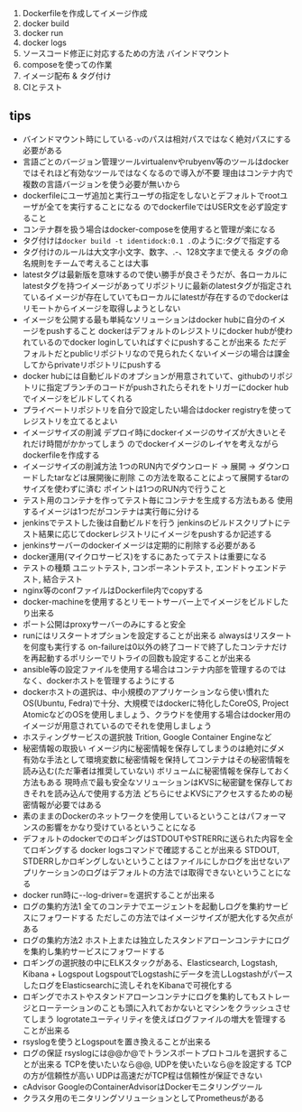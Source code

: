 
1. Dockerfileを作成してイメージ作成
2. docker build
3. docker run
4. docker logs
5. ソースコード修正に対応するための方法 バインドマウント
6. composeを使っての作業
7. イメージ配布 & タグ付け
8. CIとテスト


## tips
- バインドマウント時にしている`-v`のパスは相対パスではなく絶対パスにする必要がある
- 言語ごとのバージョン管理ツールvirtualenvやrubyenv等のツールはdockerではそれほど有効なツールではなくなるので導入が不要 理由はコンテナ内で複数の言語バージョンを使う必要が無いから
- dockerfileにユーザ追加と実行ユーザの指定をしないとデフォルトでrootユーザが全てを実行することになる のでdockerfileではUSER文を必ず設定すること
- コンテナ群を扱う場合はdocker-composeを使用すると管理が楽になる
- タグ付けは`docker build -t identidock:0.1 .`のように:タグで指定する
- タグ付けのルールは大文字小文字、数字、.-、128文字まで使える タグの命名規則をチームで考えることは大事
- latestタグは最新版を意味するので使い勝手が良さそうだが、各ローカルにlatestタグを持つイメージがあってリポジトリに最新のlatestタグが指定されているイメージが存在していてもローカルにlatestが存在するのでdockerはリモートからイメージを取得しようとしない
- イメージを公開する最も単純なソリューションはdocker hubに自分のイメージをpushすること dockerはデフォルトのレジストリにdocker hubが使われているのでdocker loginしていればすぐにpushすることが出来る ただデフォルトだとpublicリポジトリなので見られたくないイメージの場合は課金してからprivateリポジトリにpushする
- docker hubには自動ビルドのオプションが用意されていて、githubのリポジトリに指定ブランチのコードがpushされたらそれをトリガーにdocker hubでイメージをビルドしてくれる
- プライベートリポジトリを自分で設定したい場合はdocker registryを使ってレジストリを立てるとよい
- イメージサイズの削減 デプロイ時にdockerイメージのサイズが大きいとそれだけ時間がかかってしまう のでdockerイメージのレイヤを考えながらdockerfileを作成する
- イメージサイズの削減方法 1つのRUN内でダウンロード -> 展開 -> ダウンロードしたtarなどは展開後に削除 この方法を取ることによって展開するtarのサイズを使わずに済む ポイントは1つのRUN内で行うこと
- テスト用のコンテナを作ってテスト毎にコンテナを生成する方法もある 使用するイメージは1つだがコンテナは実行毎に分ける
- jenkinsでテストした後は自動ビルドを行う jenkinsのビルドスクリプトにテスト結果に応じてdockerレジストリにイメージをpushするか記述する
- jenkinsサーバーのdockerイメージは定期的に削除する必要がある
- docker運用(マイクロサービス)をするにあたってテストは重要になる
- テストの種類 ユニットテスト, コンポーネントテスト, エンドトゥエンドテスト, 結合テスト
- nginx等のconfファイルはDockerfile内でcopyする
- docker-machineを使用するとリモートサーバー上でイメージをビルドしたり出来る
- ポート公開はproxyサーバーのみにすると安全
- runにはリスタートオプションを設定することが出来る alwaysはリスタートを何度も実行する on-failureは0以外の終了コードで終了したコンテナだけを再起動するポリシーでリトライの回数も設定することが出来る
- ansible等の設定ファイルを使用する場合はコンテナ内部を管理するのではなく、dockerホストを管理するようにする
- dockerホストの選択は、中小規模のアプリケーションなら使い慣れたOS(Ubuntu, Fedra)で十分、大規模ではdockerに特化したCoreOS, Project AtomicなどのOSを使用しましょう、クラウドを使用する場合はdocker用のイメージが用意されているのでそれを使用しましょう
- ホスティングサービスの選択肢 Trition, Google Container Engineなど
- 秘密情報の取扱い イメージ内に秘密情報を保存してしまうのは絶対にダメ 有効な手法として環境変数に秘密情報を保持してコンテナはその秘密情報を読み込む(ただ筆者は推奨していない) ボリュームに秘密情報を保存しておく方法もある 現時点で最も安全なソリューションはKVSに秘密鍵を保存しておきそれを読み込んで使用する方法 どちらにせよKVSにアクセスするための秘密情報が必要ではある
- 素のままのDockerのネットワークを使用しているということはパフォーマンスの影響をかなり受けているということになる
- デフォルトのdockerでのロギングはSTDOUTやSTRERRに送られた内容を全てロギングする docker logsコマンドで確認することが出来る STDOUT, STDERRしかロギングしないということはファイルにしかログを出せないアプリケーションのログはデフォルトの方法では取得できないということになる
- docker run時に--log-driver=を選択することが出来る
- ログの集約方法1 全てのコンテナでエージェントを起動しログを集約サービスにフォワードする ただしこの方法ではイメージサイズが肥大化する欠点がある
- ログの集約方法2 ホスト上または独立したスタンドアローンコンテナにログを集約し集約サービスにフォワードする
- ロギングの選択肢の中にELKスタックがある、Elasticsearch, Logstash, Kibana + Logspout LogspoutでLogstashにデータを流しLogstashがパースしたログをElasticsearchに流しそれをKibanaで可視化する
- ロギングでホストやスタンドアローンコンテナにログを集約してもストレージとローテーションのことも頭に入れておかないとマシンをクラッシュさせてしまう logrotateユーティリティを使えばログファイルの増大を管理することが出来る
- rsyslogを使うとLogspoutを置き換えることが出来る
- ログの保証 rsyslogには@@か@でトランスポートプロトコルを選択することが出来る TCPを使いたいなら@@, UDPを使いたいなら@を設定する TCPの方が信頼性が高い UDPは高速だがTCP程は信頼性が保証できない
- cAdvisor GoogleのContainerAdvisorはDockerモニタリングツール
- クラスタ用のモニタリングソリューションとしてPrometheusがある




